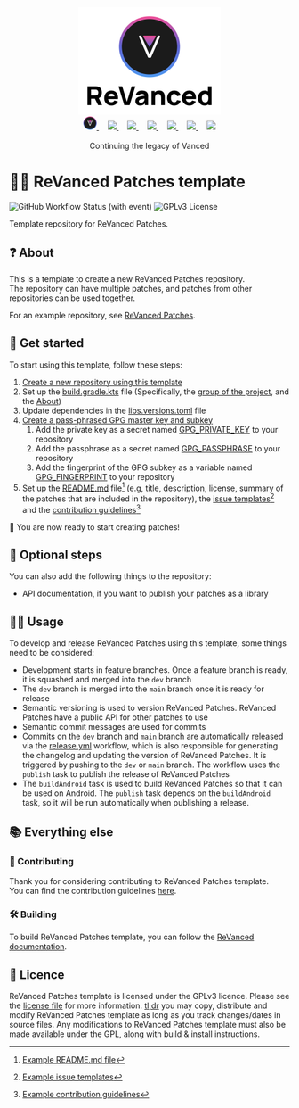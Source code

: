 <p align="center">
  <picture>
    <source
      width="256px"
      media="(prefers-color-scheme: dark)"
      srcset="assets/revanced-headline/revanced-headline-vertical-dark.svg"
    >
    <img 
      width="256px"
      src="assets/revanced-headline/revanced-headline-vertical-light.svg"
    >
  </picture>
  <br>
  <a href="https://revanced.app/">
     <picture>
         <source height="24px" media="(prefers-color-scheme: dark)" srcset="assets/revanced-logo/revanced-logo.svg" />
         <img height="24px" src="assets/revanced-logo/revanced-logo.svg" />
     </picture>
   </a>&nbsp;&nbsp;&nbsp;
   <a href="https://github.com/ReVanced">
       <picture>
           <source height="24px" media="(prefers-color-scheme: dark)" srcset="https://i.ibb.co/dMMmCrW/Git-Hub-Mark.png" />
           <img height="24px" src="https://i.ibb.co/9wV3HGF/Git-Hub-Mark-Light.png" />
       </picture>
   </a>&nbsp;&nbsp;&nbsp;
   <a href="http://revanced.app/discord">
       <picture>
           <source height="24px" media="(prefers-color-scheme: dark)" srcset="https://user-images.githubusercontent.com/13122796/178032563-d4e084b7-244e-4358-af50-26bde6dd4996.png" />
           <img height="24px" src="https://user-images.githubusercontent.com/13122796/178032563-d4e084b7-244e-4358-af50-26bde6dd4996.png" />
       </picture>
   </a>&nbsp;&nbsp;&nbsp;
   <a href="https://reddit.com/r/revancedapp">
       <picture>
           <source height="24px" media="(prefers-color-scheme: dark)" srcset="https://user-images.githubusercontent.com/13122796/178032351-9d9d5619-8ef7-470a-9eec-2744ece54553.png" />
           <img height="24px" src="https://user-images.githubusercontent.com/13122796/178032351-9d9d5619-8ef7-470a-9eec-2744ece54553.png" />
       </picture>
   </a>&nbsp;&nbsp;&nbsp;
   <a href="https://t.me/app_revanced">
      <picture>
         <source height="24px" media="(prefers-color-scheme: dark)" srcset="https://user-images.githubusercontent.com/13122796/178032213-faf25ab8-0bc3-4a94-a730-b524c96df124.png" />
         <img height="24px" src="https://user-images.githubusercontent.com/13122796/178032213-faf25ab8-0bc3-4a94-a730-b524c96df124.png" />
      </picture>
   </a>&nbsp;&nbsp;&nbsp;
   <a href="https://x.com/revancedapp">
      <picture>
         <source media="(prefers-color-scheme: dark)" srcset="https://user-images.githubusercontent.com/93124920/270180600-7c1b38bf-889b-4d68-bd5e-b9d86f91421a.png">
         <img height="24px" src="https://user-images.githubusercontent.com/93124920/270108715-d80743fa-b330-4809-b1e6-79fbdc60d09c.png" />
      </picture>
   </a>&nbsp;&nbsp;&nbsp;
   <a href="https://www.youtube.com/@ReVanced">
      <picture>
         <source height="24px" media="(prefers-color-scheme: dark)" srcset="https://user-images.githubusercontent.com/13122796/178032714-c51c7492-0666-44ac-99c2-f003a695ab50.png" />
         <img height="24px" src="https://user-images.githubusercontent.com/13122796/178032714-c51c7492-0666-44ac-99c2-f003a695ab50.png" />
     </picture>
   </a>
   <br>
   <br>
   Continuing the legacy of Vanced
</p>

# 👋🧩 ReVanced Patches template

![GitHub Workflow Status (with event)](https://img.shields.io/github/actions/workflow/status/ReVanced/revanced-patches-template/release.yml)
![GPLv3 License](https://img.shields.io/badge/License-GPL%20v3-yellow.svg)

Template repository for ReVanced Patches.

## ❓ About

This is a template to create a new ReVanced Patches repository.  
The repository can have multiple patches, and patches from other repositories can be used together.

For an example repository, see [ReVanced Patches](https://github.com/revanced/revanced-patches).

## 🚀 Get started

To start using this template, follow these steps:

1. [Create a new repository using this template](https://github.com/new?template_name=revanced-patches-template&template_owner=ReVanced)
2. Set up the [build.gradle.kts](patches/build.gradle.kts) file (Specifically, the [group of the project](patches/build.gradle.kts#L1),
and the [About](patches/build.gradle.kts#L5-L11))
3. Update dependencies in the [libs.versions.toml](gradle/libs.versions.toml) file
4. [Create a pass-phrased GPG master key and subkey](https://mikeross.xyz/create-gpg-key-pair-with-subkeys/)
   1. Add the private key as a secret named [GPG_PRIVATE_KEY](.github/workflows/release.yml#L52) to your repository
   2. Add the passphrase as a secret named [GPG_PASSPHRASE](.github/workflows/release.yml#L53) to your repository
   3. Add the fingerprint of the GPG subkey as a variable named [GPG_FINGERPRINT](.github/workflows/release.yml#L54) to your repository
5. Set up the [README.md](README.md) file[^1] (e.g, title, description, license, summary of the patches
that are included in the repository), the [issue templates](.github/ISSUE_TEMPLATE)[^2]  and the [contribution guidelines](CONTRIBUTING.md)[^3]

🎉 You are now ready to start creating patches!

[^1]: [Example README.md file](https://github.com/ReVanced/revanced-patches/blob/main/README.md)
[^2]: [Example issue templates](https://github.com/ReVanced/revanced-patches/tree/main/.github/ISSUE_TEMPLATE)
[^3]: [Example contribution guidelines](https://github.com/ReVanced/revanced-patches/blob/main/CONTRIBUTING.md)

## 🔘 Optional steps

You can also add the following things to the repository:

- API documentation, if you want to publish your patches as a library

## 🧑‍💻 Usage

To develop and release ReVanced Patches using this template, some things need to be considered:

- Development starts in feature branches. Once a feature branch is ready, it is squashed and merged into the `dev` branch
- The `dev` branch is merged into the `main` branch once it is ready for release
- Semantic versioning is used to version ReVanced Patches. ReVanced Patches have a public API for other patches to use
- Semantic commit messages are used for commits
- Commits on the `dev` branch and `main` branch are automatically released
via the [release.yml](.github/workflows/release.yml) workflow, which is also responsible for generating the changelog
and updating the version of ReVanced Patches. It is triggered by pushing to the `dev` or `main` branch.
The workflow uses the `publish` task to publish the release of ReVanced Patches
- The `buildAndroid` task is used to build ReVanced Patches so that it can be used on Android.
The `publish` task depends on the `buildAndroid` task, so it will be run automatically when publishing a release.

## 📚 Everything else

### 📙 Contributing

Thank you for considering contributing to ReVanced Patches template.  
You can find the contribution guidelines [here](CONTRIBUTING.md).

### 🛠️ Building

To build ReVanced Patches template,
you can follow the [ReVanced documentation](https://github.com/ReVanced/revanced-documentation).

## 📜 Licence

ReVanced Patches template is licensed under the GPLv3 licence.
Please see the [license file](LICENSE) for more information.
[tl;dr](https://www.tldrlegal.com/license/gnu-general-public-license-v3-gpl-3) you may copy, distribute
and modify ReVanced Patches template as long as you track changes/dates in source files.
Any modifications to ReVanced Patches template must also be made available under the GPL,
along with build & install instructions.
